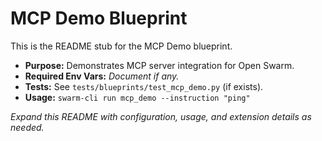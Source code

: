# MCP Demo Blueprint

This is the README stub for the MCP Demo blueprint.

- **Purpose:** Demonstrates MCP server integration for Open Swarm.
- **Required Env Vars:** _Document if any._
- **Tests:** See `tests/blueprints/test_mcp_demo.py` (if exists).
- **Usage:** `swarm-cli run mcp_demo --instruction "ping"`

_Expand this README with configuration, usage, and extension details as needed._
